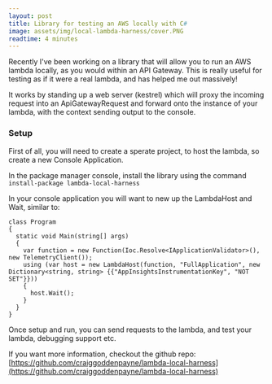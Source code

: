 ```yaml
---
layout: post
title: Library for testing an AWS locally with C#
image: assets/img/local-lambda-harness/cover.PNG
readtime: 4 minutes
---
```


Recently I've been working on a library that will allow you to run an AWS lambda locally, as you would within an API Gateway. This is really useful for testing as if it were a real lambda, and has helped me out massively!

It works by standing up a web server (kestrel) which will proxy the incoming request into an ApiGatewayRequest and forward onto the instance of your lambda, with the context sending output to the console.

### Setup

First of all, you will need to create a sperate project, to host the lambda, so create a new Console Application.

In the package manager console, install the library using the command `install-package lambda-local-harness`

In your console application you will want to new up the LambdaHost and Wait, similar to:

```
class Program
{
  static void Main(string[] args)
  {    
    var function = new Function(Ioc.Resolve<IApplicationValidator>(), new TelemetryClient());
    using (var host = new LambdaHost(function, "FullApplication", new Dictionary<string, string> {{"AppInsightsInstrumentationKey", "NOT SET"}}))
    {
      host.Wait();
    }
  }
}
```

Once setup and run, you can send requests to the lambda, and test your lambda, debugging support etc.

If you want more information, checkout the github repo:
[https://github.com/craiggoddenpayne/lambda-local-harness](https://github.com/craiggoddenpayne/lambda-local-harness)